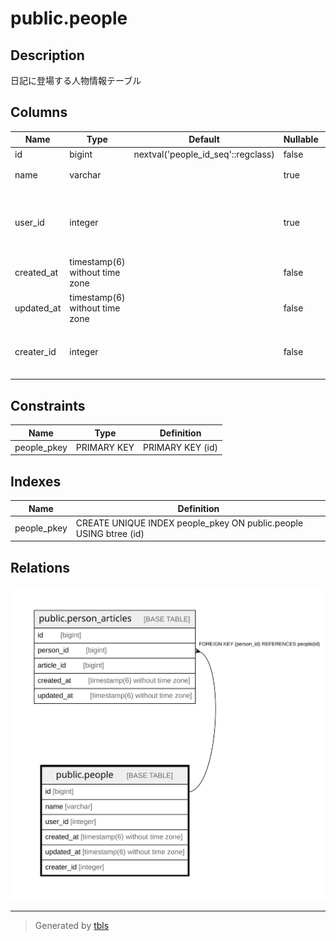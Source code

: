 # public.people

## Description

日記に登場する人物情報テーブル

## Columns

| Name | Type | Default | Nullable | Children | Parents | Comment |
| ---- | ---- | ------- | -------- | -------- | ------- | ------- |
| id | bigint | nextval('people_id_seq'::regclass) | false | [public.person_articles](public.person_articles.md) |  |  |
| name | varchar |  | true |  |  | 人物の名前 |
| user_id | integer |  | true |  |  | この人物がアプリのユーザーである場合のID |
| created_at | timestamp(6) without time zone |  | false |  |  | 作成日時 |
| updated_at | timestamp(6) without time zone |  | false |  |  | 更新日時 |
| creater_id | integer |  | false |  |  | この人物を作成したユーザーのID |

## Constraints

| Name | Type | Definition |
| ---- | ---- | ---------- |
| people_pkey | PRIMARY KEY | PRIMARY KEY (id) |

## Indexes

| Name | Definition |
| ---- | ---------- |
| people_pkey | CREATE UNIQUE INDEX people_pkey ON public.people USING btree (id) |

## Relations

![er](public.people.svg)

---

> Generated by [tbls](https://github.com/k1LoW/tbls)
